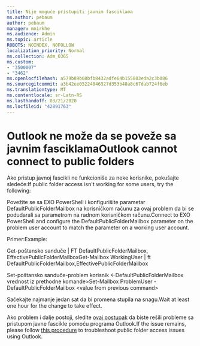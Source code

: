 ```yaml
---
title: Nije moguće pristupiti javnim fasciklama
ms.author: pebaum
author: pebaum
manager: mnirkhe
ms.audience: Admin
ms.topic: article
ROBOTS: NOINDEX, NOFOLLOW
localization_priority: Normal
ms.collection: Adm_O365
ms.custom:
- "3500007"
- "3462"
ms.openlocfilehash: a579b89b68bfb8432adfe64b155803eda2c3b086
ms.sourcegitcommit: a3b42ee05224846327d353b48a8c67dab724f6eb
ms.translationtype: MT
ms.contentlocale: sr-Latn-RS
ms.lasthandoff: 03/21/2020
ms.locfileid: "42891763"
---
```

# <a name="outlook-cannot-connect-to-public-folders"></a><span data-ttu-id="2b28a-102">Outlook ne može da se poveže sa javnim fasciklama</span><span class="sxs-lookup"><span data-stu-id="2b28a-102">Outlook cannot connect to public folders</span></span>

<span data-ttu-id="2b28a-103">Ako pristup javnoj fascikli ne funkcioniše za neke korisnike, pokušajte sledeće:</span><span class="sxs-lookup"><span data-stu-id="2b28a-103">If public folder access isn't working for some users, try the following:</span></span>

<span data-ttu-id="2b28a-104">Povežite se sa EXO PowerShell i konfigurišite parametar DefaultPublicFolderMailbox na korisničkom računu za ovaj problem da bi se podudarali sa parametrom na radnom korisničkom računu.</span><span class="sxs-lookup"><span data-stu-id="2b28a-104">Connect to EXO PowerShell and configure the DefaultPublicFolderMailbox parameter on the problem user account to match the parameter on a working user account.</span></span>

<span data-ttu-id="2b28a-105">Primer:</span><span class="sxs-lookup"><span data-stu-id="2b28a-105">Example:</span></span>

<span data-ttu-id="2b28a-106">Get-poštansko sanduče | FT DefaultPublicFolderMailbox, EffectivePublicFolderMailbox</span><span class="sxs-lookup"><span data-stu-id="2b28a-106">Get-Mailbox WorkingUser | ft DefaultPublicFolderMailbox,EffectivePublicFolderMailbox</span></span>

<span data-ttu-id="2b28a-107">Set-poštansko sanduče-problem korisnik \<-DefaultPublicFolderMailbox vrednost iz prethodne komande></span><span class="sxs-lookup"><span data-stu-id="2b28a-107">Set-Mailbox ProblemUser -DefaultPublicFolderMailbox \<value from previous command></span></span>

<span data-ttu-id="2b28a-108">Sačekajte najmanje jedan sat da bi promena stupila na snagu.</span><span class="sxs-lookup"><span data-stu-id="2b28a-108">Wait at least one hour for the change to take effect.</span></span>

<span data-ttu-id="2b28a-109">Ako problem i dalje postoji, sledite [ovaj postupak](https://aka.ms/pfcte) da biste rešili probleme sa pristupom javne fascikle pomoću programa Outlook.</span><span class="sxs-lookup"><span data-stu-id="2b28a-109">If the issue remains, please follow [this procedure](https://aka.ms/pfcte) to troubleshoot public folder access issues using Outlook.</span></span>